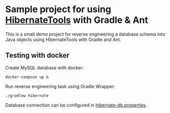 # Sample project for using [HibernateTools](https://docs.jboss.org/tools/latest/en/hibernatetools/html/ant.html) with Gradle & Ant

This is a small demo project for reverse engineering a database schema into Java objects using HibernateTools with Gradle and Ant.

## Testing with docker

Create MySQL database with docker:

```
docker-compose up &
```

Run reverse engineering task using Gradle Wrapper:
```
./gradlew hibernate
```

Database connection can be configured in [hibernate-db.properties](https://github.com/Merve40/hibernatetools-reverse-engineering/blob/master/src/main/resources/hibernate-db.properties).





